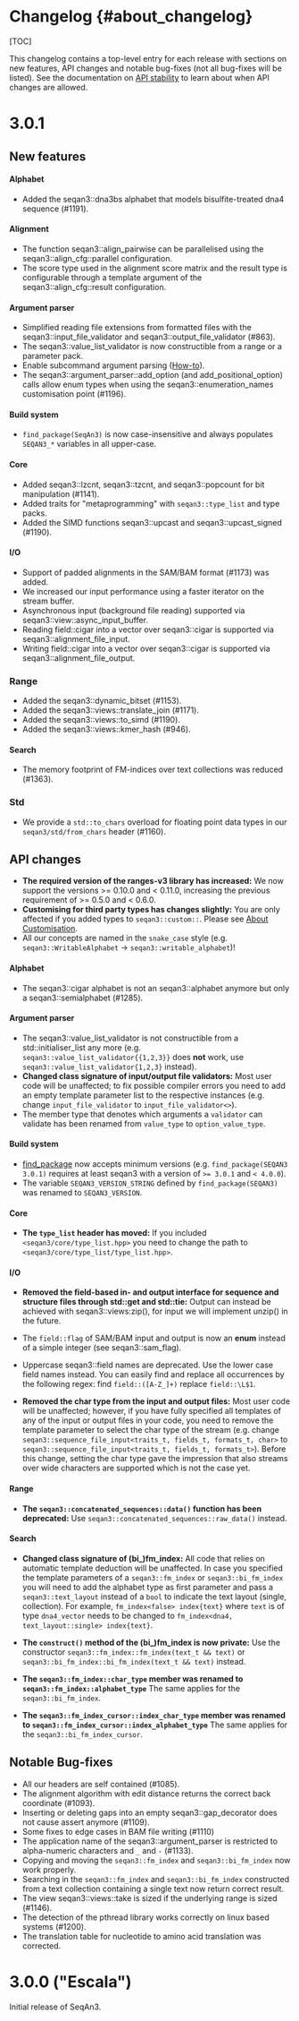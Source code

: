 # Changelog {#about_changelog}

[TOC]

This changelog contains a top-level entry for each release with sections on new features, API changes and notable
bug-fixes (not all bug-fixes will be listed).
See the documentation on [API stability](https://docs.seqan.de/seqan/3-master-user/about_api.html) to learn about
when API changes are allowed.

<!--
The following API changes should be documented as such:
  * a previously experimental interface now being marked as stable
  * an interface being removed
  * syntactical changes to an interface (e.g. renaming or reordering of files, functions, parameters)
  * semantical changes to an interface (e.g. a function's result is now always one larger) [DANGEROUS!]

If possible, provide tooling that performs the changes, e.g. a shell-script.
-->

# 3.0.1

## New features

#### Alphabet

* Added the seqan3::dna3bs alphabet that models bisulfite-treated dna4 sequence (#1191).

#### Alignment

* The function seqan3::align_pairwise can be parallelised using the seqan3::align_cfg::parallel configuration.
* The score type used in the alignment score matrix and the result type is configurable through a template
  argument of the seqan3::align_cfg::result configuration.

#### Argument parser

* Simplified reading file extensions from formatted files with the seqan3::input_file_validator and
  seqan3::output_file_validator (#863).
* The seqan3::value_list_validator is now constructible from a range or a parameter pack.
* Enable subcommand argument parsing ([How-to](https://docs.seqan.de/seqan/3-master-user/subcommand_arg_parse.html)).
* The seqan3::argument_parser::add_option (and add_positional_option) calls allow enum types when using the
  seqan3::enumeration_names customisation point (#1196).

#### Build system

* `find_package(SeqAn3)` is now case-insensitive and always populates `SEQAN3_*` variables in all upper-case.

#### Core

* Added seqan3::lzcnt, seqan3::tzcnt, and seqan3::popcount for bit manipulation (#1141).
* Added traits for "metaprogramming" with `seqan3::type_list` and type packs.
* Added the SIMD functions seqan3::upcast and seqan3::upcast_signed (#1190).

#### I/O

* Support of padded alignments in the SAM/BAM format (#1173) was added.
* We increased our input performance using a faster iterator on the stream buffer.
* Asynchronous input (background file reading) supported via seqan3::view::async_input_buffer.
* Reading field::cigar into a vector over seqan3::cigar is supported via seqan3::alignment_file_input.
* Writing field::cigar into a vector over seqan3::cigar is supported via seqan3::alignment_file_output.

### Range

* Added the seqan3::dynamic_bitset (#1153).
* Added the seqan3::views::translate_join (#1171).
* Added the seqan3::views::to_simd (#1190).
* Added the seqan3::views::kmer_hash (#946).

#### Search

* The memory footprint of FM-indices over text collections was reduced (#1363).

### Std

* We provide a `std::to_chars` overload for floating point data types in our `seqan3/std/from_chars` header (#1160).

## API changes

* **The required version of the ranges-v3 library has increased:** We now support the versions >= 0.10.0 and < 0.11.0,
  increasing the previous requirement of >= 0.5.0 and < 0.6.0.
* **Customising for third party types has changes slightly:**
  You are only affected if you added types to `seqan3::custom::`.
  Please see [About Customisation](http://docs.seqan.de/seqan/3-master-user/about_customisation.html).
* All our concepts are named in the `snake_case` style (e.g. `seqan3::WritableAlphabet` -> `seqan3::writable_alphabet`)!

#### Alphabet

* The seqan3::cigar alphabet is not an seqan3::alphabet anymore but only a seqan3::semialphabet (#1285).

#### Argument parser

* The seqan3::value_list_validator is not constructible from a std::initialiser_list any more
  (e.g. `seqan3::value_list_validator{{1,2,3}}` does **not** work, use `seqan3::value_list_validator{1,2,3}` instead).
* **Changed class signature of input/output file validators:**
  Most user code will be unaffected; to fix possible compiler errors you need to add an empty template parameter list to
  the respective instances (e.g. change `input_file_validator` to `input_file_validator<>`).
* The member type that denotes which arguments a `validator` can validate has been renamed from `value_type` to
  `option_value_type`.

#### Build system

* [find_package](https://cmake.org/cmake/help/latest/command/find_package.html#version-selection) now accepts minimum
versions (e.g. `find_package(SEQAN3 3.0.1)` requires at least seqan3 with a version of `>= 3.0.1` and `< 4.0.0`).
* The variable `SEQAN3_VERSION_STRING` defined by `find_package(SEQAN3)` was renamed to `SEQAN3_VERSION`.

#### Core

* **The `type_list` header has moved:**
  If you included `<seqan3/core/type_list.hpp>` you need to change the path to `<seqan3/core/type_list/type_list.hpp>`.

#### I/O

* **Removed the field-based in- and output interface for sequence and structure files through std::get and std::tie:**
  Output can instead be achieved with seqan3::views:zip(), for input we will implement unzip() in the future.
* The `field::flag` of SAM/BAM input and output is now an **enum** instead of a simple integer (see seqan3::sam_flag).
* Uppercase seqan3::field names are deprecated. Use the lower case field names instead. You can easily find and replace
  all occurrences by the following regex: find `field::([A-Z_]+)` replace `field::\L$1`.

* **Removed the char type from the input and output files:**
  Most user code will be unaffected; however, if you have fully specified all templates of any of the input or output
  files in your code, you need to remove the template parameter to select the char type of the stream
  (e.g. change `seqan3::sequence_file_input<traits_t, fields_t, formats_t, char>` to
  `seqan3::sequence_file_input<traits_t, fields_t, formats_t>`). Before this change, setting the char type gave the
  impression that also streams over wide characters are supported which is not the case yet.

#### Range

* **The `seqan3::concatenated_sequences::data()` function has been deprecated:**
  Use `seqan3::concatenated_sequences::raw_data()` instead.

#### Search

* **Changed class signature of (bi_)fm_index:**
  All code that relies on automatic template deduction will be unaffected. In case you specified the template parameters
  of a `seqan3::fm_index` or `seqan3::bi_fm_index` you will need to add the alphabet type as first parameter and pass a
  `seqan3::text_layout` instead of a `bool` to indicate the text layout (single, collection).
  For example, `fm_index<false> index{text}` where `text` is of type `dna4_vector` needs to be changed to
  `fm_index<dna4, text_layout::single> index{text}`.

* **The `construct()` method of the (bi_)fm_index is now private:**
  Use the constructor `seqan3::fm_index::fm_index(text_t && text)` or `seqan3::bi_fm_index::bi_fm_index(text_t && text)`
  instead.

* **The `seqan3::fm_index::char_type` member was renamed to `seqan3::fm_index::alphabet_type`**
  The same applies for the `seqan3::bi_fm_index`.

* **The `seqan3::fm_index_cursor::index_char_type` member was renamed to `seqan3::fm_index_cursor::index_alphabet_type`**
  The same applies for the `seqan3::bi_fm_index_cursor`.

## Notable Bug-fixes

* All our headers are self contained (#1085).
* The alignment algorithm with edit distance returns the correct back coordinate (#1093).
* Inserting or deleting gaps into an empty seqan3::gap_decorator does not cause assert anymore (#1109).
* Some fixes to edge cases in BAM file writing (#1110)
* The application name of the seqan3::argument_parser is restricted to alpha-numeric characters and `_` and `-` (#1133).
* Copying and moving the `seqan3::fm_index` and `seqan3::bi_fm_index` now work properly.
* Searching in the `seqan3::fm_index` and `seqan3::bi_fm_index` constructed from a text collection containing a single
  text now return correct result.
* The view seqan3::views::take is sized if the underlying range is sized (#1146).
* The detection of the pthread library works correctly on linux based systems (#1200).
* The translation table for nucleotide to amino acid translation was corrected.

# 3.0.0 ("Escala")

Initial release of SeqAn3.
